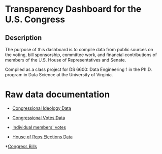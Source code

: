 # Transparency Dashboard for the U.S. Congress
## Description
The purpose of this dashboard is to compile data from public sources on the voting, bill sponsorship, committee work, and financial contributions of members of the U.S. House of Representatives and Senate.

Compiled as a class project for DS 6600: Data Engineering 1 in the Ph.D. program in Data Science at the University of Virginia.

# Raw data documentation

  * [Congressional Ideology Data](https://htmlpreview.github.io/?https://github.com/jkropko/contrans2023/blob/main/congress_ideology.html)

  * [Congressional Votes Data](https://htmlpreview.github.io/?https://github.com/jkropko/contrans2023/blob/main/congress_votes.html)

  * [Individual members' votes](https://htmlpreview.github.io/?https://github.com/jkropko/contrans2023/blob/main/member_votes.html)

  * [House of Reps Elections Data](https://htmlpreview.github.io/?https://github.com/jkropko/contrans2023/blob/main/elections_house.html)
  
  *[Congress Bills](https://jsonhero.io/j/QY2ZJEssznf8)